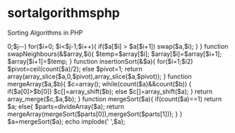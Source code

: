 # sortalgorithmsphp
Sorting Algorithms in PHP 
<?php

$a=[33,55,12,95,20,2,10,4,5];
//rsort($a);

function bubbleSort(&$a){
	for($j=count($a);$j>0;$j--)
	for($i=0; $i<$j-1;$i++){
		if($a[$i] > $a[$i+1])
			swap($a,$i);
	}
}
function swapNeighbours(&$array,$i){
	$temp=$array[$i];
	$array[$i]=$array[$i+1];
	$array[$i+1]=$temp;
}
function insertionSort(&$a){
	for($i=1;$i<count($a);$a++)
	{
		$insertion=$i;
		for ($j=0; $j < $i; $j++) { 
			if($a[$j]<$a[$i])
				$insertion=$j;
		}
	}
}

//bubbleSort($a);
//echo implode(' ',$a);

function divideArray($a){
	if(count($a)>2)
		$pivot=ceil(count($a)/2);
	else
		$pivot=1;
	return array(array_slice($a,0,$pivot),array_slice($a,$pivot));

}

function mergeArray($a,$b){

			
	$c=array();
	while(count($a)&&count($b))
	{

		if($a[0]>$b[0])
			$c[]=array_shift($b);
		else
			$c[]=array_shift($a);

	}
	
	return array_merge($c,$a,$b);
}

function mergeSort($a){

	if(count($a)==1)
		return $a;
	else{
		$parts=divideArray($a);
		return mergeArray(mergeSort($parts[0]),mergeSort($parts[1]));

	}
}

$a=mergeSort($a);
echo implode(' ',$a);

